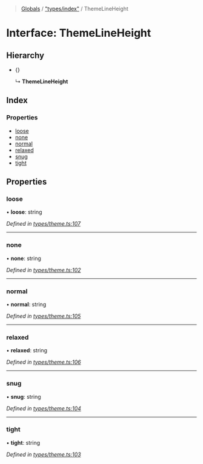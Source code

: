 > [Globals](../README.md) / ["types/index"](../modules/_types_index_.md) / ThemeLineHeight

# Interface: ThemeLineHeight

## Hierarchy

- {}

  ↳ **ThemeLineHeight**

## Index

### Properties

- [loose](_types_index_.themelineheight.md#loose)
- [none](_types_index_.themelineheight.md#none)
- [normal](_types_index_.themelineheight.md#normal)
- [relaxed](_types_index_.themelineheight.md#relaxed)
- [snug](_types_index_.themelineheight.md#snug)
- [tight](_types_index_.themelineheight.md#tight)

## Properties

### loose

• **loose**: string

_Defined in [types/theme.ts:107](https://github.com/kenoxa/beamwind/blob/main/packages/beamwind/src/types/theme.ts#L107)_

---

### none

• **none**: string

_Defined in [types/theme.ts:102](https://github.com/kenoxa/beamwind/blob/main/packages/beamwind/src/types/theme.ts#L102)_

---

### normal

• **normal**: string

_Defined in [types/theme.ts:105](https://github.com/kenoxa/beamwind/blob/main/packages/beamwind/src/types/theme.ts#L105)_

---

### relaxed

• **relaxed**: string

_Defined in [types/theme.ts:106](https://github.com/kenoxa/beamwind/blob/main/packages/beamwind/src/types/theme.ts#L106)_

---

### snug

• **snug**: string

_Defined in [types/theme.ts:104](https://github.com/kenoxa/beamwind/blob/main/packages/beamwind/src/types/theme.ts#L104)_

---

### tight

• **tight**: string

_Defined in [types/theme.ts:103](https://github.com/kenoxa/beamwind/blob/main/packages/beamwind/src/types/theme.ts#L103)_
